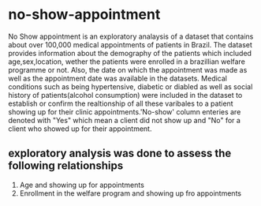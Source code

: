 # no-show-appointment

No Show appointment is an exploratory analaysis of a dataset that contains about over 100,000 medical appointments of patients in Brazil. The dataset provides information about the demography of the patients which included age,sex,location, wether the patients were enrolled in a brazillian welfare programme or not. Also, the date on which the appointment was made as well as the appointment date was available in the datasets. Medical conditions such as being hypertensive, diabetic or diabled as well as social history of patients(alcohol consumption) were included in the dataset to establish or confirm the realtionship of all these varibales to a patient showing up for their clinic appointments.'No-show' column enteries are denoted with "Yes" which mean a client did not show up and "No" for a client who showed up for their appointment.
## exploratory analysis was done to assess the following relationships
1. Age and showing up for appointments
2. Enrollment in the welfare program and showing up fro appointments
